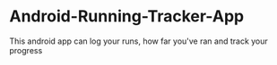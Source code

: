 # Android-Running-Tracker-App
This android app can log your runs, how far you've ran and track your progress
